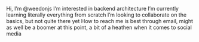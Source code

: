 Hi, I’m @weedonjs
I’m interested in backend architecture
I’m currently learning literally everything from scratch
I’m looking to collaborate on the basics, but not quite there yet
How to reach me is best through email, might as well be a boomer at this point, a bit of a heathen when it comes to social media

<!---
weedonjs/weedonjs is a ✨ special ✨ repository because its `README.md` (this file) appears on your GitHub profile.
You can click the Preview link to take a look at your changes.
--->
